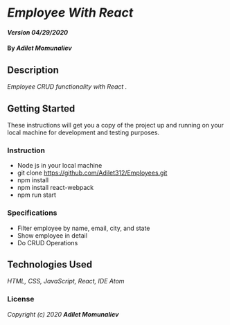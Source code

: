 # _Employee With React_

#### _Version 04/29/2020_

#### By _**Adilet Momunaliev**_

## Description

_Employee CRUD functionality with React ._

## Getting Started

These instructions will get you a copy of the project up and running on your local machine for development and testing purposes.

### Instruction

* Node js in your local machine
* git clone https://github.com/Adilet312/Employees.git
* npm install
* npm install react-webpack
* npm run start
### Specifications
* Filter employee by name, email, city, and state
* Show employee in detail
* Do CRUD Operations


## Technologies Used

_HTML, CSS, JavaScript, React, IDE Atom_

### License

*_Copyright (c) 2020 **Adilet Momunaliev**_*
